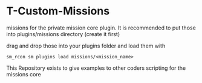 # T-Custom-Missions
missions for the private mission core plugin.
It is recommended to put those into plugins/missions directory (create it first)

drag and drop those into your plugins folder and load them with
```
sm_rcon sm plugins load missions/<mission_name>
```

This Repository exists to give examples to other coders scripting for the missions core

